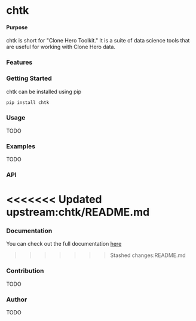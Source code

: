 # chtk

#### Purpose
chtk is short for "Clone Hero Toolkit." It is a suite of data science tools that are useful for working with Clone Hero data.

### Features

### Getting Started
chtk can be installed using pip
```bash
pip install chtk
```

### Usage
TODO

### Examples
TODO

### API

<<<<<<< Updated upstream:chtk/README.md
=======
### Documentation
You can check out the full documentation [here](https://elliottwaissbluth.github.io/chtk/)
>>>>>>> Stashed changes:README.md

### Contribution
TODO

### Author
TODO